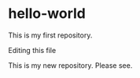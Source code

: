 # hello-world
This is my first repository.

Editing this file

This is my new repository. Please see.
